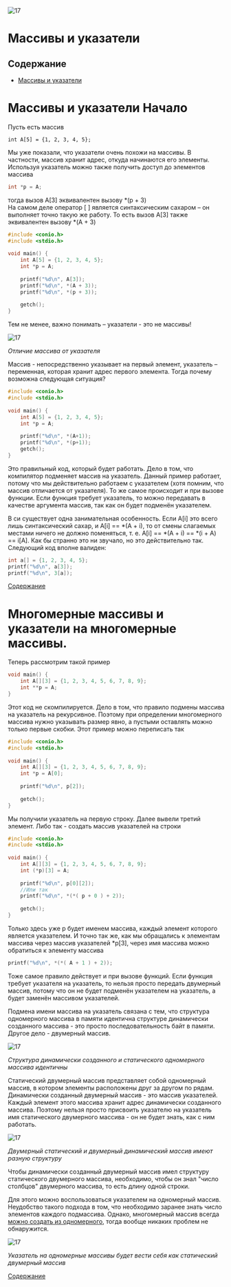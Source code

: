 ![17](/LearnCinfo/Pictures/17_01.jpg)

# Массивы и указатели

## Содержание
+ [Массивы и указатели](#массивы-и-указатели-начало)


# Массивы и указатели Начало

Пусть есть массив
```
int A[5] = {1, 2, 3, 4, 5};
```

Мы уже показали, что указатели очень похожи на массивы. В частности, массив хранит адрес, откуда начинаются его элементы. <br>
Используя указатель можно также получить доступ до элементов массива
```c
int *p = A;
```

тогда вызов A[3] эквивалентен вызову *(p + 3)<br>
На самом деле оператор [ ] является синтаксическим сахаром – он выполняет точно такую же работу. То есть вызов A[3] также эквивалентен вызову *(A + 3)

```c
#include <conio.h>
#include <stdio.h>
 
void main() {
    int A[5] = {1, 2, 3, 4, 5};
    int *p = A;
 
    printf("%d\n", A[3]);
    printf("%d\n", *(A + 3));
    printf("%d\n", *(p + 3));
 
    getch();
}
```

Тем не менее, важно понимать – указатели - это не массивы!

![17](/LearnCinfo/Pictures/17_02.png)

_Отличие массива от указателя_

Массив - непосредственно указывает на первый элемент, указатель – переменная, которая хранит адрес первого элемента.
Тогда почему возможна следующая ситуация?


```c
#include <conio.h>
#include <stdio.h>
 
void main() {
    int A[5] = {1, 2, 3, 4, 5};
    int *p = A;
 
    printf("%d\n", *(A+1));
    printf("%d\n", *(p+1));
    getch();
}
```

Это правильный код, который будет работать. Дело в том, что компилятор подменяет массив на указатель. Данный пример работает, потому что мы действительно работаем с указателем (хотя помним, что массив отличается от указателя). То же самое происходит и при вызове функции. Если функция требует указатель, то можно передавать в качестве аргумента массив, так как он будет подменён указателем.

В си существует одна занимательная особенность. Если A[i] это всего лишь синтаксический сахар, и A[i] == *(A + i), то от смены слагаемых местами ничего не должно поменяться, т. е. A[i] == *(A + i) == *(i + A) == i[A]. Как бы странно это ни звучало, но это действительно так. Следующий код вполне валиден:

```c
int a[] = {1, 2, 3, 4, 5};
printf("%d\n", a[3]);
printf("%d\n", 3[a]);
```

[Содержание](#содержание)

# Многомерные массивы и указатели на многомерные массивы.
Теперь рассмотрим такой пример

```c
void main() {
    int A[][3] = {1, 2, 3, 4, 5, 6, 7, 8, 9};
    int **p = A;
}
```

Этот код не скомпилируется. Дело в том, что правило подмены массива на указатель на рекурсивное. Поэтому при определении многомерного массива нужно указывать размер явно, а пустыми оставлять можно только первые скобки. Этот пример можно переписать так

```c
#include <conio.h>
#include <stdio.h>
 
void main() {
    int A[][3] = {1, 2, 3, 4, 5, 6, 7, 8, 9};
    int *p = A[0];
 
    printf("%d\n", p[2]);
 
    getch();
}
```

Мы получили указатель на первую строку. Далее вывели третий элемент. Либо так - создать массив указателей на строки

```c
#include <conio.h>
#include <stdio.h>
 
void main() {
    int A[][3] = {1, 2, 3, 4, 5, 6, 7, 8, 9};
    int (*p)[3] = A;
 
    printf("%d\n", p[0][2]);
    //Или так
    printf("%d\n", *(*( p + 0 ) + 2));
 
    getch();
}
```

Только здесь уже p будет именем массива, каждый элемент которого является указателем. И точно так же, как мы обращались к элементам массива через массив указателей *p[3], через имя массива можно обратиться к элементу массива

```c
printf("%d\n", *(*( A + 1 ) + 2));
```

Тоже самое правило действует и при вызове функций. Если функция требует указателя на указатель, то нельзя просто передать двумерный массив, потому что он не будет подменён указателем на указатель, а будет заменён массивом указателей.

Подмена имени массива на указатель связана с тем, что структура одномерного массива в памяти идентична структуре динамически созданного массива - это просто последовательность байт в памяти. Другое дело - двумерный массив.

![17](/LearnCinfo/Pictures/17_03.png)

_Структура динамически созданного и статического одномерного массива идентичны_

Статический двумерный массив представляет собой одномерный массив, в котором элементы расположены друг за другом по рядам. Динамически созданный двумерный массив - это массив указателей. <br>
Каждый элемент этого массива хранит адрес динамически созданного массива. Поэтому нельзя просто присвоить указателю на указатель имя статического двумерного массива - он не будет знать, как с ним работать.

![17](/LearnCinfo/Pictures/17_04.png)

_Двумерный статический и двумерный динамический массив имеют разную структуру_

Чтобы динамически созданный двумерный массив имел структуру статического двумерного массива, необходимо, чтобы он знал "число столбцов" двумерного массива, то есть длину одной строки.

Для этого можно воспользоваться указателем на одномерный массив. Неудобство такого подхода в том, что необходимо заранее знать число элементов каждого подмассива. Однако, многомерный массив всегда [можно создать из одномерного](/LearnCinfo/39_fast_array_allocation.md), тогда вообще никаких проблем не обнаружится.

![17](/LearnCinfo/Pictures/17_05.png)

_Указатель на одномерные массивы будет вести себя как статический двумерный массив_

[Содержание](#содержание)